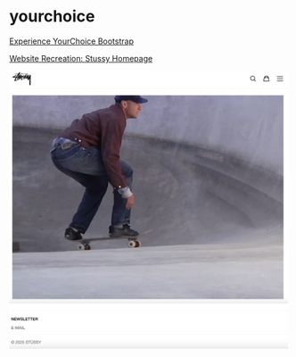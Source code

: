 # yourchoice
[Experience YourChoice Bootstrap](https://courses.ics.hawaii.edu/ics314s25/morea/ui-frameworks/experience-yourchoice-bootstrap.html)


[Website Recreation: Stussy Homepage](https://www.stussy.com/)

<img src="Screenshot_2025-02-25_at_9.55.07_PM.png" alt="Alt text" width="500">
<img src="Screenshot_2025-02-25_at_9.55.27_PM.png" alt="Alt text" width="500">

